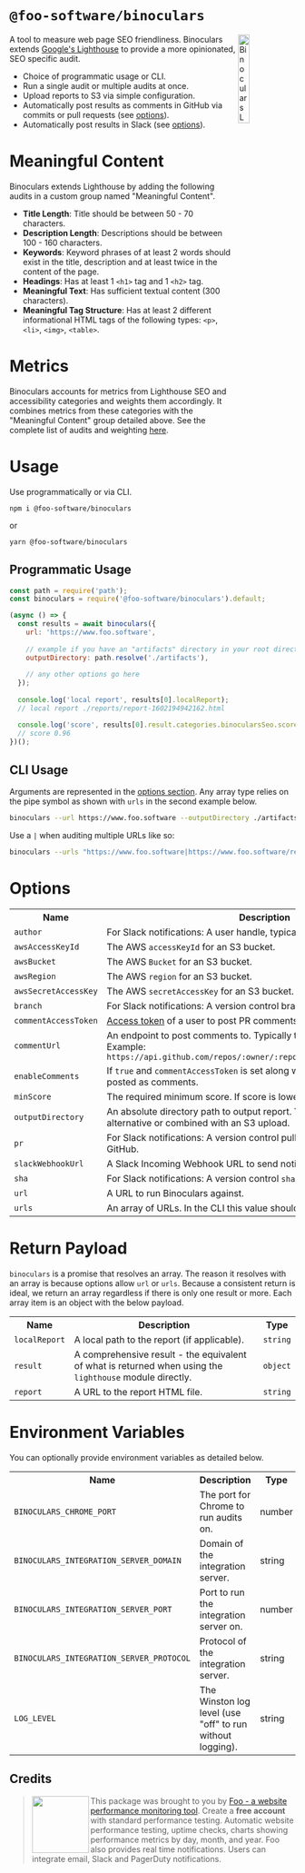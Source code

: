 # `@foo-software/binoculars`

<img alt="Binoculars Logo" align="right" src="https://s3.amazonaws.com/foo.software/images/marketing/binoculars.svg" width="20%" />

A tool to measure web page SEO friendliness. Binoculars extends [Google's Lighthouse](https://github.com/GoogleChrome/lighthouse) to provide a more opinionated, SEO specific audit.

- Choice of programmatic usage or CLI.
- Run a single audit or multiple audits at once.
- Upload reports to S3 via simple configuration.
- Automatically post results as comments in GitHub via commits or pull requests (see [options](#options)).
- Automatically post results in Slack (see [options](#options)).

# Meaningful Content

Binoculars extends Lighthouse by adding the following audits in a custom group named "Meaningful Content".

- **Title Length**: Title should be between 50 - 70 characters.
- **Description Length**: Descriptions should be between 100 - 160 characters.
- **Keywords**: Keyword phrases of at least 2 words should exist in the title, description and at least twice in the content of the page.
- **Headings**: Has at least 1 `<h1>` tag and 1 `<h2>` tag.
- **Meaningful Text**: Has sufficient textual content (300 characters).
- **Meaningful Tag Structure**: Has at least 2 different informational HTML tags of the following types: `<p>`, `<li>`, `<img>`, `<table>`.

# Metrics

Binoculars accounts for metrics from Lighthouse SEO and accessibility categories and weights them accordingly. It combines metrics from these categories with the "Meaningful Content" group detailed above. See the complete list of audits and weighting [here](src/config/auditRefsConfig.ts).

# Usage

Use programmatically or via CLI.

```
npm i @foo-software/binoculars
```

or

```
yarn @foo-software/binoculars
```

## Programmatic Usage

```javascript
const path = require('path');
const binoculars = require('@foo-software/binoculars').default;

(async () => {
  const results = await binoculars({
    url: 'https://www.foo.software',
 
    // example if you have an "artifacts" directory in your root directory
    outputDirectory: path.resolve('./artifacts'),
 
    // any other options go here
  });
 
  console.log('local report', results[0].localReport);
  // local report ./reports/report-1602194942162.html

  console.log('score', results[0].result.categories.binocularsSeo.score);
  // score 0.96
})();
```

## CLI Usage

Arguments are represented in the [options section](#options). Any array type relies on the pipe symbol as shown with `urls` in the second example below.

```bash
binoculars --url https://www.foo.software --outputDirectory ./artifacts
```

Use a `|` when auditing multiple URLs like so:

```bash
binoculars --urls "https://www.foo.software|https://www.foo.software/register"
```

# Options

<table>
  <tr>
    <th>Name</th>
    <th>Description</th>
    <th>Type</th>
    <th>Default</th>
    <th>Required</th>
  </tr>
  <tr>
    <td><code>author</code></td>
    <td>For Slack notifications: A user handle, typically from GitHub.</td>
    <td><code>string</code></td>
    <td><code>undefined</code></td>
    <td>no</td>
  </tr>
  <tr>
    <td><code>awsAccessKeyId</code></td>
    <td>The AWS <code>accessKeyId</code> for an S3 bucket.</td>
    <td><code>string</code></td>
    <td><code>undefined</code></td>
    <td>no</td>
  </tr>
  <tr>
    <td><code>awsBucket</code></td>
    <td>The AWS <code>Bucket</code> for an S3 bucket.</td>
    <td><code>string</code></td>
    <td><code>undefined</code></td>
    <td>no</td>
  </tr>
  <tr>
    <td><code>awsRegion</code></td>
    <td>The AWS <code>region</code> for an S3 bucket.</td>
    <td><code>string</code></td>
    <td><code>undefined</code></td>
    <td>no</td>
  </tr>
  <tr>
    <td><code>awsSecretAccessKey</code></td>
    <td>The AWS <code>secretAccessKey</code> for an S3 bucket.</td>
    <td><code>string</code></td>
    <td><code>undefined</code></td>
    <td>no</td>
  </tr>
  <tr>
    <td><code>branch</code></td>
    <td>For Slack notifications: A version control branch, typically from GitHub.</td>
    <td><code>string</code></td>
    <td><code>undefined</code></td>
    <td>no</td>
  </tr>
  <tr>
    <td><code>commentAccessToken</code></td>
    <td><a href="https://help.github.com/en/github/authenticating-to-github/creating-a-personal-access-token-for-the-command-line">Access token</a> of a user to post PR comments.</td>
    <td><code>string</code></td>
    <td><code>undefined</code></td>
    <td>no</td>
  </tr>
  <tr>
    <td><code>commentUrl</code></td>
    <td>An endpoint to post comments to. Typically this will be from <a href="https://developer.github.com/v3/pulls/reviews/#create-a-pull-request-review">GitHub's API</a>. Example: <code>https://api.github.com/repos/:owner/:repo/pulls/:pull_number/reviews</code></td>
    <td><code>string</code></td>
    <td><code>undefined</code></td>
    <td>no</td>
  </tr>
  <tr>
    <td><code>enableComments</code></td>
    <td>If <code>true</code> and <code>commentAccessToken</code> is set along with <code>commentUrl</code>, scores will be posted as comments.</td>
    <td><code>boolean</code></td>
    <td><code>true</code></td>
    <td>no</td>
  </tr>
  <tr>
    <td><code>minScore</code></td>
    <td>The required minimum score. If score is lower an error will throw.</td>
    <td><code>number</code></td>
    <td><code>undefined</code></td>
    <td>no</td>
  </tr>
  <!-- <tr>
    <td><code>locale</code></td>
    <td>A locale for Lighthouse reports. Example: <code>ja</code></td>
    <td><code>string</code></td>
    <td><code>undefined</code></td>
    <td>no</td>
  </tr> -->
  <tr>
    <td><code>outputDirectory</code></td>
    <td>An absolute directory path to output report. You can do this an an alternative or combined with an S3 upload.</td>
    <td><code>string</code></td>
    <td><code>undefined</code></td>
    <td>no</td>
  </tr>
  <tr>
    <td><code>pr</code></td>
    <td>For Slack notifications: A version control pull request URL, typically from GitHub.</td>
    <td><code>string</code></td>
    <td><code>undefined</code></td>
    <td>no</td>
  </tr>
  <tr>
    <td><code>slackWebhookUrl</code></td>
    <td>A Slack Incoming Webhook URL to send notifications to.</td>
    <td><code>string</code></td>
    <td><code>undefined</code></td>
    <td>no</td>
  </tr>
  <tr>
    <td><code>sha</code></td>
    <td>For Slack notifications: A version control <code>sha</code>, typically from GitHub.</td>
    <td><code>string</code></td>
    <td><code>undefined</code></td>
    <td>no</td>
  </tr>
  <tr>
    <td><code>url</code></td>
    <td>A URL to run Binoculars against.</td>
    <td><code>string</code></td>
    <td><code>undefined</code></td>
    <td>yes</td>
  </tr>
  <tr>
    <td><code>urls</code></td>
    <td>An array of URLs. In the CLI this value should be a pipe separated list (<code>|</code>).</td>
    <td><code>string[]</code></td>
    <td><code>undefined</code></td>
    <td>yes</td>
  </tr>
</table>

# Return Payload

`binoculars` is a promise that resolves an array. The reason it resolves with an array is because options allow `url` or `urls`. Because a consistent return is ideal, we return an array regardless if there is only one result or more. Each array item is an object with the below payload.

<table>
  <tr>
    <th>Name</th>
    <th>Description</th>
    <th>Type</th>
  </tr>
  <tr>
    <td><code>localReport</code></td>
    <td>A local path to the report (if applicable).</td>
    <td><code>string</code></td>
  </tr>
  <tr>
    <td><code>result</code></td>
    <td>A comprehensive result - the equivalent of what is returned when using the <code>lighthouse</code> module directly.</td>
    <td><code>object</code></td>
  </tr>
  <tr>
    <td><code>report</code></td>
    <td>A URL to the report HTML file.</td>
    <td><code>string</code></td>
  </tr>
</table>

# Environment Variables

You can optionally provide environment variables as detailed below.

<table>
  <tr>
    <th>Name</th>
    <th>Description</th>
    <th>Type</th>
    <th>Default</th>
  </tr>
  <tr>
    <td><code>BINOCULARS_CHROME_PORT</code></td>
    <td>The port for Chrome to run audits on.</td>
    <td>number</td>
    <td><code>4000</code></td>
  </tr>
  <tr>
    <td><code>BINOCULARS_INTEGRATION_SERVER_DOMAIN</code></td>
    <td>Domain of the integration server.</td>
    <td>string</td>
    <td><code>localhost</code></td>
  </tr>
  <tr>
    <td><code>BINOCULARS_INTEGRATION_SERVER_PORT</code></td>
    <td>Port to run the integration server on.</td>
    <td>number</td>
    <td><code>3000</code></td>
  </tr>
  <tr>
    <td><code>BINOCULARS_INTEGRATION_SERVER_PROTOCOL</code></td>
    <td>Protocol of the integration server.</td>
    <td>string</td>
    <td><code>http</code></td>
  </tr>
  <tr>
    <td><code>LOG_LEVEL</code></td>
    <td>The Winston log level (use "off" to run without logging).</td>
    <td>string</td>
    <td><code>info</code></td>
  </tr>
</table>

## Credits

> <img src="https://lighthouse-check.s3.amazonaws.com/images/logo-simple-blue-light-512.png" width="100" height="100" align="left" /> This package was brought to you by [Foo - a website performance monitoring tool](https://www.foo.software). Create a **free account** with standard performance testing. Automatic website performance testing, uptime checks, charts showing performance metrics by day, month, and year. Foo also provides real time notifications. Users can integrate email, Slack and PagerDuty notifications.
